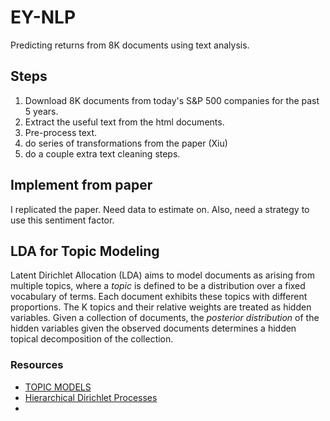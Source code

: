 # EY-NLP
Predicting returns from 8K documents using text analysis.

## Steps
1. Download 8K documents from today's S&P 500 companies for the past 5 years.
2. Extract the useful text from the html documents.
3. Pre-process text.
  1. do series of transformations from the paper (Xiu)
  2. do a couple extra text cleaning steps.

## Implement from paper
I replicated the paper. Need data to estimate on. Also, need a strategy to use this sentiment factor.

## LDA for Topic Modeling
Latent Dirichlet Allocation (LDA) aims to model documents as arising from multiple topics, where a _topic_ is defined to be a distribution over a fixed vocabulary of terms. Each document exhibits these topics with different proportions. The K topics and their relative weights are treated as hidden variables. Given a collection of documents, the _posterior distribution_ of the hidden variables given the observed documents determines a hidden topical decomposition of the collection. 

### Resources
* [TOPIC MODELS](http://citeseerx.ist.psu.edu/viewdoc/download?doi=10.1.1.186.4283&rep=rep1&type=pdf)
* [Hierarchical Dirichlet Processes](https://www.stat.berkeley.edu/~aldous/206-Exch/Papers/hierarchical_dirichlet.pdf)
* 